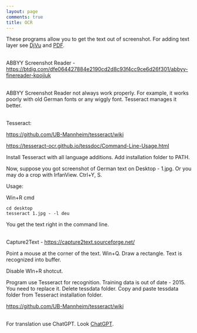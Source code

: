 ```yaml
---
layout: page
comments: true
title: OCR
---
```


These programs allow you to get the text out of screenshot. For adding text layer see [DjVu](/en/djvu) and [PDF](/en/pdf).
<br><br>

ABBYY Screenshot Reader - <https://btdig.com/dfe064427884e2190cd2d8c93f4cc9ce6d26f301/abbyy-finereader-kpojiuk>
<br><br>

ABBYY Screenshot Reader not always work properly. For example, it works poorly with old German fonts or any wiggly font. Tesseract manages it better.
<br><br>

Tesseract:

<https://github.com/UB-Mannheim/tesseract/wiki>

<https://tesseract-ocr.github.io/tessdoc/Command-Line-Usage.html>

Install Tesseract with all language additions. Add installation folder to PATH.

Now, suppose you got screenshot of German text on Desktop - 1.jpg. Or you may do a crop with IrfanView. Ctrl+Y, S.

Usage:

Win+R cmd

```
cd desktop
tesseract 1.jpg - -l deu
```

You get the text right in the сommand line.
<br><br>

Capture2Text - <https://capture2text.sourceforge.net/>

Point a mouse at the corner of the text. Win+Q. Draw a rectangle. Text is recognized into buffer.

Disable WIn+R shotcut.

Program use Tesseract for recognition. Training data is out of date - 2015. You need to replace it. Delete tessdata folder. Copy and paste tessdata folder from Tesseract installation folder.

<https://github.com/UB-Mannheim/tesseract/wiki>
<br><br>

For translation use ChatGPT. Look [ChatGPT](/en/chatgpt).